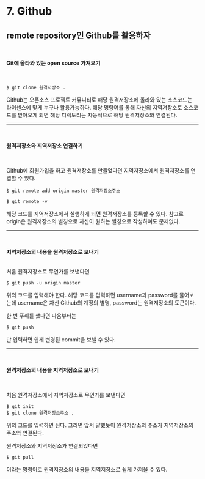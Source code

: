 # 7. Github

## remote repository인 Github를 활용하자

<br>

**Git에 올라와 있는 open source 가져오기**

<br>

```
$ git clone 원격저장소 .
```
Github는 오픈소스 프로젝트 커뮤니티로 해당 원격저장소에 올라와 있는 소스코드는 라이센스에 맞게 누구나 활용가능하다. 해당 명령어를 통해 자신의 지역저장소로 소스코드를 받아오게 되면 해당 디렉토리는 자동적으로 해당 원격저장소와 연결된다.

---
<br>

**원격저장소와 지역저장소 연결하기**

<br>

Github에 회원가입을 하고 원격저장소를 만들었다면 지역저장소에서 원격저장소를 연결할 수 있다.
```
$ git remote add origin master 원격저장소주소

$ git remote -v
```
해당 코드를 지역저장소에서 실행하게 되면 원격저장소를 등록할 수 있다.
참고로 origin은 원격저장소의 별칭으로 자신이 원하는 별칭으로 작성하여도 문제없다.

---

<br>

**지역저장소의 내용을 원격저장소로 보내기**

<br>
처음 원격저장소로 무언가를 보낸다면

```
$ git push -u origin master
```
위의 코드를 입력해야 한다.
해당 코드를 입력하면 username과 password를 물어보는데 username은 자신 Github의 계정의 별명, password는 원격저장소의 토큰이다.

한 번 푸쉬를 했다면 다음부터는
```
$ git push
```
만 입력하면 쉽게 변경된 commit을 보낼 수 있다.

---

<br>

**원격저장소의 내용을 지역저장소로 보내기**

<br>

처음 원격저장소에서 지역저장소로 무언가를 보낸다면
```
$ git init
$ git clone 원격저장소주소 .
```
위의 코드를 입력하면 된다. 그러면 앞서 말했듯이 원격저장소의 주소가 지역저장소의 주소와 연결된다. 

원격저장소와 지역저장소가 연결되었다면
```
$ git pull
```
이라는 명령어로 원격저장소의 내용을 지역저장소로 쉽게 가져올 수 있다.
